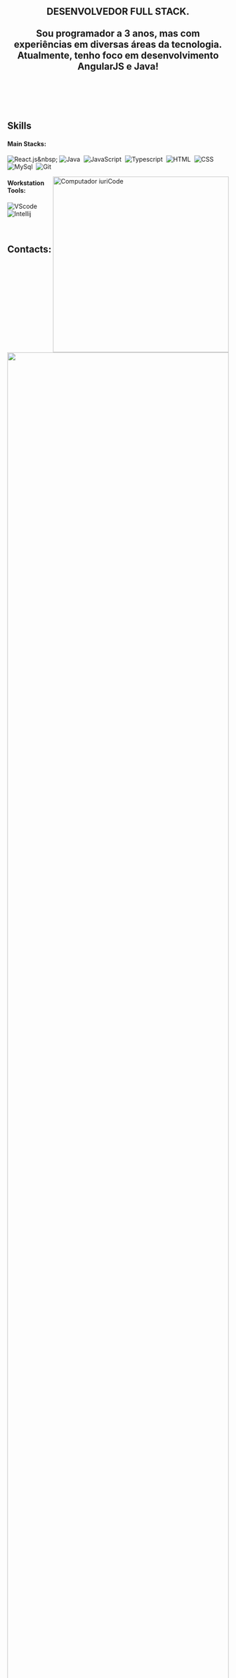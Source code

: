 <img align="center" style="margin-bottom:100px" width=100% />
&nbsp;&nbsp;&nbsp;

## <p align="center">DESENVOLVEDOR FULL STACK. <br><br>Sou programador a 3 anos, mas com experiências em diversas áreas da tecnologia. Atualmente, tenho foco em desenvolvimento AngularJS e Java!</p>&nbsp;
 
 &nbsp;
 &nbsp;



## Skills

#### Main Stacks:

![React.js]([https://img.shields.io/badge/React-20232A?style=for-the-badge&logo=react&logoColor=61DAFB](https://img.shields.io/badge/angular.js-DD0031?style=for-the-badge&logo=angular&logoColor=white))&nbsp;
![Java](https://img.shields.io/badge/Java-FA7343?style=for-the-badge&logo=oracle&logoColor=white)&nbsp;
![JavaScript](https://img.shields.io/badge/JavaScript-F7DF1E?style=for-the-badge&logo=javascript&logoColor=black)&nbsp;
![Typescript](https://img.shields.io/badge/TypeScript-007ACC?style=for-the-badge&logo=typescript&logoColor=white)&nbsp;
![HTML](https://img.shields.io/badge/HTML5-E34F26?style=for-the-badge&logo=html5&logoColor=white)&nbsp;
![CSS](https://img.shields.io/badge/CSS3-1572B6?style=for-the-badge&logo=css3&logoColor=white)&nbsp;
![MySql](https://img.shields.io/badge/MySQL-005C84?style=for-the-badge&logo=mysql&logoColor=white)&nbsp;
![Git](https://img.shields.io/badge/GIT-E44C30?style=for-the-badge&logo=git&logoColor=white)&nbsp;


<img src="https://raw.githubusercontent.com/MicaelliMedeiros/micaellimedeiros/master/image/computer-illustration.png" min-width="400px" max-width="400px" width="400px" align="right" alt="Computador iuriCode">



#### Workstation Tools:

![VScode](https://img.shields.io/badge/vscode-4285F4?style=for-the-badge&logo=vscode&logoColor=white)&nbsp;
![Intellij](https://img.shields.io/badge/IntelliJ_IDEA-000000.svg?style=for-the-badge&logo=intellij-idea&logoColor=white)&nbsp;


&nbsp;
&nbsp;

## Contacts:

 

  
  
<img width=100% src="https://capsule-render.vercel.app/api?type=waving&color=8F0D87&height=120&section=footer"/>
